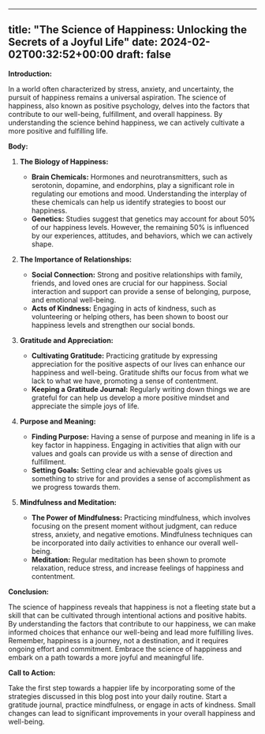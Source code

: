 
---
title: "The Science of Happiness: Unlocking the Secrets of a Joyful Life"
date: 2024-02-02T00:32:52+00:00
draft: false
---

**Introduction:**

In a world often characterized by stress, anxiety, and uncertainty, the pursuit of happiness remains a universal aspiration. The science of happiness, also known as positive psychology, delves into the factors that contribute to our well-being, fulfillment, and overall happiness. By understanding the science behind happiness, we can actively cultivate a more positive and fulfilling life.

**Body:**

1. **The Biology of Happiness:**

   - **Brain Chemicals:** Hormones and neurotransmitters, such as serotonin, dopamine, and endorphins, play a significant role in regulating our emotions and mood. Understanding the interplay of these chemicals can help us identify strategies to boost our happiness.
   - **Genetics:** Studies suggest that genetics may account for about 50% of our happiness levels. However, the remaining 50% is influenced by our experiences, attitudes, and behaviors, which we can actively shape.

2. **The Importance of Relationships:**

   - **Social Connection:** Strong and positive relationships with family, friends, and loved ones are crucial for our happiness. Social interaction and support can provide a sense of belonging, purpose, and emotional well-being.
   - **Acts of Kindness:** Engaging in acts of kindness, such as volunteering or helping others, has been shown to boost our happiness levels and strengthen our social bonds.

3. **Gratitude and Appreciation:**

   - **Cultivating Gratitude:** Practicing gratitude by expressing appreciation for the positive aspects of our lives can enhance our happiness and well-being. Gratitude shifts our focus from what we lack to what we have, promoting a sense of contentment.
   - **Keeping a Gratitude Journal:** Regularly writing down things we are grateful for can help us develop a more positive mindset and appreciate the simple joys of life.

4. **Purpose and Meaning:**

   - **Finding Purpose:** Having a sense of purpose and meaning in life is a key factor in happiness. Engaging in activities that align with our values and goals can provide us with a sense of direction and fulfillment.
   - **Setting Goals:** Setting clear and achievable goals gives us something to strive for and provides a sense of accomplishment as we progress towards them.

5. **Mindfulness and Meditation:**

   - **The Power of Mindfulness:** Practicing mindfulness, which involves focusing on the present moment without judgment, can reduce stress, anxiety, and negative emotions. Mindfulness techniques can be incorporated into daily activities to enhance our overall well-being.
   - **Meditation:** Regular meditation has been shown to promote relaxation, reduce stress, and increase feelings of happiness and contentment.

**Conclusion:**

The science of happiness reveals that happiness is not a fleeting state but a skill that can be cultivated through intentional actions and positive habits. By understanding the factors that contribute to our happiness, we can make informed choices that enhance our well-being and lead more fulfilling lives. Remember, happiness is a journey, not a destination, and it requires ongoing effort and commitment. Embrace the science of happiness and embark on a path towards a more joyful and meaningful life.

**Call to Action:**

Take the first step towards a happier life by incorporating some of the strategies discussed in this blog post into your daily routine. Start a gratitude journal, practice mindfulness, or engage in acts of kindness. Small changes can lead to significant improvements in your overall happiness and well-being.